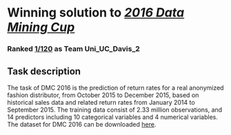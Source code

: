 # Winning solution to [*2016 Data Mining Cup*](http://www.data-mining-cup.de/en/review/goto/article/dmc-2016.html)
### Ranked [1/120](https://www.ucdavis.edu/news/uc-davis-statistics-students-win-international-data-competition) as Team Uni_UC_Davis_2

## Task description

The task of DMC 2016 is the prediction of return rates for a real anonymized fashion distributor, from October 2015 to December 2015, based on historical sales data and related return rates from January 2014 to September 2015. The training data consist of 2.33 million observations, and 14 predictors including 10 categorical variables and 4 numerical variables.
The dataset for DMC 2016 can be downloaded [here](http://www.data-mining-cup.de/en/review/goto/article/dmc-2016.html).